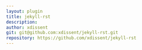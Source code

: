 ```yaml
---
layout: plugin
title: jekyll-rst
description: 
author: xdissent
git: git@github.com:xdissent/jekyll-rst.git
repository: https://github.com/xdissent/jekyll-rst
---
```

